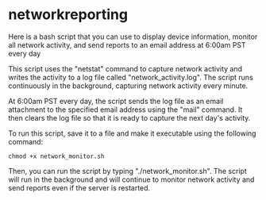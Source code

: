 # networkreporting
Here is a bash script that you can use to display device information, monitor all network activity, and send reports to an email address at 6:00am PST every day

This script uses the "netstat" command to capture network activity and writes the activity to a log file called "network_activity.log". The script runs continuously in the background, capturing network activity every minute.

At 6:00am PST every day, the script sends the log file as an email attachment to the specified email address using the "mail" command. It then clears the log file so that it is ready to capture the next day's activity.

To run this script, save it to a file and make it executable using the following command:

`chmod +x network_monitor.sh`

Then, you can run the script by typing "./network_monitor.sh". The script will run in the background and will continue to monitor network activity and send reports even if the server is restarted.
